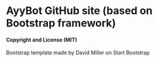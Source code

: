 # AyyBot GitHub site (based on Bootstrap framework)

#### Copyright and License (MIT)
Bootstrap template made by David Miller on Start Bootstrap
